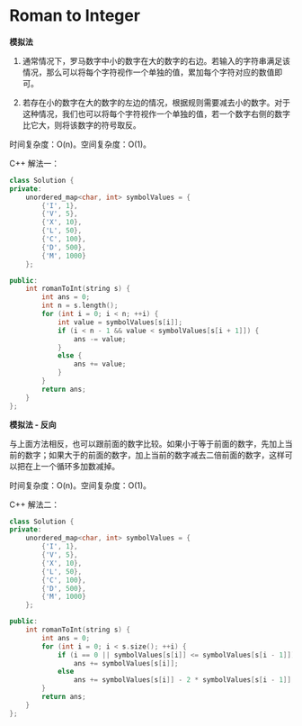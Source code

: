 # Roman to Integer

**模拟法**

1. 通常情况下，罗马数字中小的数字在大的数字的右边。若输入的字符串满足该情况，那么可以将每个字符视作一个单独的值，累加每个字符对应的数值即可。

2. 若存在小的数字在大的数字的左边的情况，根据规则需要减去小的数字。对于这种情况，我们也可以将每个字符视作一个单独的值，若一个数字右侧的数字比它大，则将该数字的符号取反。

时间复杂度：O(n)。空间复杂度：O(1)。

C++ 解法一：

```c++
class Solution {
private:
    unordered_map<char, int> symbolValues = {
        {'I', 1},
        {'V', 5},
        {'X', 10},
        {'L', 50},
        {'C', 100},
        {'D', 500},
        {'M', 1000}
    };

public:
    int romanToInt(string s) {
        int ans = 0;
        int n = s.length();
        for (int i = 0; i < n; ++i) {
            int value = symbolValues[s[i]];
            if (i < n - 1 && value < symbolValues[s[i + 1]]) {
                ans -= value;
            }
            else {
                ans += value;
            }
        }
        return ans;
    }
};
```

**模拟法 - 反向**


与上面方法相反，也可以跟前面的数字比较。如果小于等于前面的数字，先加上当前的数字；如果大于的前面的数字，加上当前的数字减去二倍前面的数字，这样可以把在上一个循环多加数减掉。

时间复杂度：O(n)。空间复杂度：O(1)。

C++ 解法二：

```c++
class Solution {
private:
    unordered_map<char, int> symbolValues = {
        {'I', 1},
        {'V', 5},
        {'X', 10},
        {'L', 50},
        {'C', 100},
        {'D', 500},
        {'M', 1000}
    };

public:
    int romanToInt(string s) {
        int ans = 0;
        for (int i = 0; i < s.size(); ++i) {
            if (i == 0 || symbolValues[s[i]] <= symbolValues[s[i - 1]])
                ans += symbolValues[s[i]];
            else 
                ans += symbolValues[s[i]] - 2 * symbolValues[s[i - 1]];
        }
        return ans;
    }
};
```



